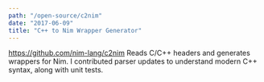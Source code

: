 ```yaml
---
path: "/open-source/c2nim"
date: "2017-06-09"
title: "C++ to Nim Wrapper Generator"
---
```


https://github.com/nim-lang/c2nim
Reads C/C++ headers and generates wrappers for Nim. I contributed parser updates to understand modern C++ syntax, along with unit tests.

